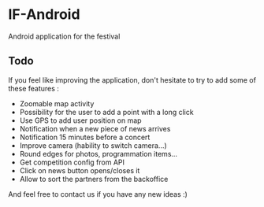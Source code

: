 IF-Android
==========

Android application for the festival

## Todo

If you feel like improving the application, don't hesitate to try to add some of these features :

 * Zoomable map activity
 * Possibility for the user to add a point with a long click
 * Use GPS to add user position on map
 * Notification when a new piece of news arrives
 * Notification 15 minutes before a concert
 * Improve camera (hability to switch camera...)
 * Round edges for photos, programmation items...
 * Get competition config from API
 * Click on news button opens/closes it
 * Allow to sort the partners from the backoffice

And feel free to contact us if you have any new ideas :)